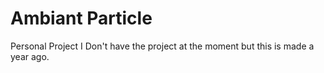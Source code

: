 # Ambiant Particle
 Personal Project
I Don't have the project at the moment but this is made a year ago.

